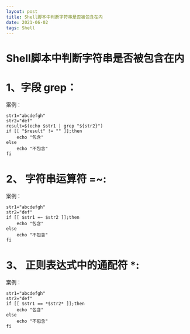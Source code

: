 ```yaml
---
layout: post
title: Shell脚本中判断字符串是否被包含在内
date: 2021-06-02
tags: Shell
---
```





# Shell脚本中判断字符串是否被包含在内

# 1、字段 grep：
案例：
```
str1="abcdefgh"
str2="def"
result=$(echo $str1 | grep "${str2}")
if [[ "$result" != "" ]];then
    echo "包含"
else
    echo "不包含"
fi
```

# 2、 字符串运算符 =~:
案例：
```
str1="abcdefgh"
str2="def"
if [[ $str1 =~ $str2 ]];then
    echo "包含"
else
    echo "不包含"
fi
```

# 3、 正则表达式中的通配符 *:
案例：
```
str1="abcdefgh"
str2="def"
if [[ $str1 == *$str2* ]];then
    echo "包含"
else
    echo "不包含"
fi
```
